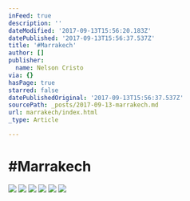 ```yaml
---
inFeed: true
description: ''
dateModified: '2017-09-13T15:56:20.183Z'
datePublished: '2017-09-13T15:56:37.537Z'
title: '#Marrakech'
author: []
publisher:
  name: Nelson Cristo
via: {}
hasPage: true
starred: false
datePublishedOriginal: '2017-09-13T15:56:37.537Z'
sourcePath: _posts/2017-09-13-marrakech.md
url: marrakech/index.html
_type: Article

---
```

# \#Marrakech
![](https://the-grid-user-content.s3-us-west-2.amazonaws.com/2185d2c4-1ee8-4866-ba74-300d26cace01.jpg)
![](https://the-grid-user-content.s3-us-west-2.amazonaws.com/6c103404-75a0-4678-b9a4-a259ea06737f.jpg)
![](https://the-grid-user-content.s3-us-west-2.amazonaws.com/316f7363-e543-470b-a8fe-4e2e2b6fa889.jpg)
![](https://the-grid-user-content.s3-us-west-2.amazonaws.com/09d19ab7-4886-4cc3-80e5-be44f5aaee70.jpg)
![](https://the-grid-user-content.s3-us-west-2.amazonaws.com/403ba6e6-71b2-4542-aa48-caf77862bd85.jpg)
![](https://the-grid-user-content.s3-us-west-2.amazonaws.com/9f704913-343d-46e4-b070-bb9f24eeee40.jpg)
